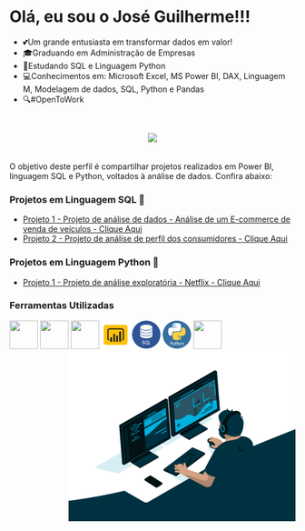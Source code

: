 # Olá, eu sou o José Guilherme!!!


- 💕Um grande entusiasta em transformar dados em valor!
- 🎓Graduando em Administração de Empresas
- 🚀Estudando SQL e Linguagem Python
- 💻Conhecimentos em: Microsoft Excel, MS Power BI, DAX, Linguagem M, Modelagem de dados, SQL, Python e Pandas
- 🔍#OpenToWork

<br />

<div align= 'center'>

![](https://komarev.com/ghpvc/?username=jguilhermeex&style=for-the-badge)

</div>

<br />
 O objetivo deste perfil é compartilhar projetos realizados em Power BI, linguagem SQL e Python, voltados à análise de dados.
 Confira abaixo:
 
 ### Projetos em Linguagem SQL 💾                                                                                                                                   
 - [Projeto 1 - Projeto de análise de dados - Análise de um E-commerce de venda de veículos - Clique Aqui](https://github.com/jguilhermeex/PortfolioSQL-02.git)
 - [Projeto 2 - Projeto de análise de perfil dos consumidores - Clique Aqui](https://github.com/jguilhermeex/PortfolioSQL-03.git)

 ### Projetos em Linguagem Python 🐍
 
- [Projeto 1  - Projeto de análise exploratória - Netflix - Clique Aqui](https://github.com/jguilhermeex/Python_Pandas.git)


### Ferramentas Utilizadas
 <div>
<img src="https://user-images.githubusercontent.com/92809543/147505634-790c4187-0e0c-42cd-b3b5-b35c77c16347.png" width="50" height=50 "/>
<img src="https://user-images.githubusercontent.com/92809543/147506791-fa632e59-58c0-423f-bfab-90184b5528ce.png" width="50" height=50"/>
<img src="https://user-images.githubusercontent.com/92809543/147508656-c98f7a17-504e-40f2-b710-c5031c0198fd.png" width="50" height=50"/>
<img src="Powerbi.png" width="50" height=50"/>
<img src="SQL.png" width="50" height=50"/>
<img src="Python.png" width="50" height=50"/>
<img src="Pandas.png" width="50" height=50"/>
 
  
<div style="display: flex; justify-content: space-between;"> <br>
  <img align="left"height="300" alt="coding-time" src="code.gif">

   
   
   
   

      


   







